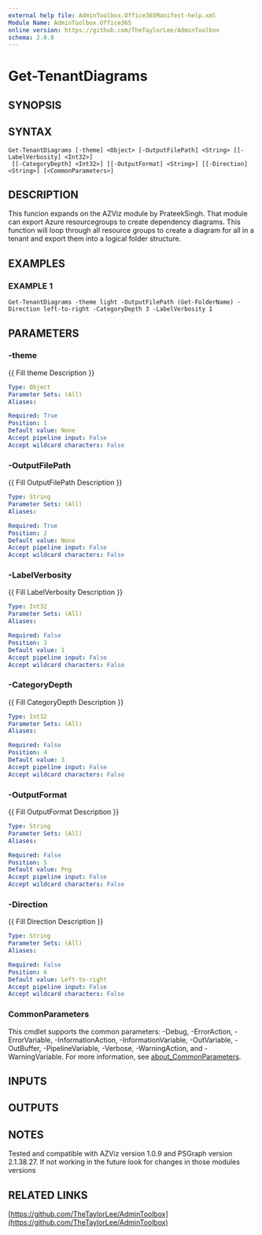 ```yaml
---
external help file: AdminToolbox.Office365Manifest-help.xml
Module Name: AdminToolbox.Office365
online version: https://github.com/TheTaylorLee/AdminToolbox
schema: 2.0.0
---
```


# Get-TenantDiagrams

## SYNOPSIS

## SYNTAX

```
Get-TenantDiagrams [-theme] <Object> [-OutputFilePath] <String> [[-LabelVerbosity] <Int32>]
 [[-CategoryDepth] <Int32>] [[-OutputFormat] <String>] [[-Direction] <String>] [<CommonParameters>]
```

## DESCRIPTION
This funcion expands on the AZViz module by PrateekSingh.
That module can export Azure resourcegroups to create dependency diagrams.
This function will loop through all resource groups to create a diagram for all in a tenant and export them into a logical folder structure.

## EXAMPLES

### EXAMPLE 1
```
Get-TenantDiagrams -theme light -OutputFilePath (Get-FolderName) -Direction left-to-right -CategoryDepth 3 -LabelVerbosity 1
```

## PARAMETERS

### -theme
{{ Fill theme Description }}

```yaml
Type: Object
Parameter Sets: (All)
Aliases:

Required: True
Position: 1
Default value: None
Accept pipeline input: False
Accept wildcard characters: False
```

### -OutputFilePath
{{ Fill OutputFilePath Description }}

```yaml
Type: String
Parameter Sets: (All)
Aliases:

Required: True
Position: 2
Default value: None
Accept pipeline input: False
Accept wildcard characters: False
```

### -LabelVerbosity
{{ Fill LabelVerbosity Description }}

```yaml
Type: Int32
Parameter Sets: (All)
Aliases:

Required: False
Position: 3
Default value: 1
Accept pipeline input: False
Accept wildcard characters: False
```

### -CategoryDepth
{{ Fill CategoryDepth Description }}

```yaml
Type: Int32
Parameter Sets: (All)
Aliases:

Required: False
Position: 4
Default value: 3
Accept pipeline input: False
Accept wildcard characters: False
```

### -OutputFormat
{{ Fill OutputFormat Description }}

```yaml
Type: String
Parameter Sets: (All)
Aliases:

Required: False
Position: 5
Default value: Png
Accept pipeline input: False
Accept wildcard characters: False
```

### -Direction
{{ Fill Direction Description }}

```yaml
Type: String
Parameter Sets: (All)
Aliases:

Required: False
Position: 6
Default value: Left-to-right
Accept pipeline input: False
Accept wildcard characters: False
```

### CommonParameters
This cmdlet supports the common parameters: -Debug, -ErrorAction, -ErrorVariable, -InformationAction, -InformationVariable, -OutVariable, -OutBuffer, -PipelineVariable, -Verbose, -WarningAction, and -WarningVariable. For more information, see [about_CommonParameters](http://go.microsoft.com/fwlink/?LinkID=113216).

## INPUTS

## OUTPUTS

## NOTES
Tested and compatible with AZViz version 1.0.9 and PSGraph version 2.1.38.27.
If not working in the future look for changes in those modules versions

## RELATED LINKS

[https://github.com/TheTaylorLee/AdminToolbox](https://github.com/TheTaylorLee/AdminToolbox)

